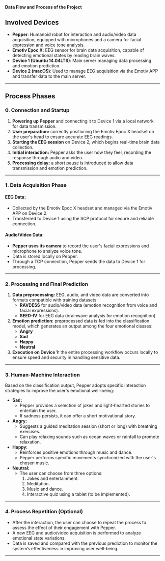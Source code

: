 


**Data Flow and Process of the Project**

## **Involved Devices**
- **Pepper**: Humanoid robot for interaction and audio/video data acquisition, equipped with microphones and a camera for facial expression and voice tone analysis.
- **Emotiv Epoc X**: EEG sensor for brain data acquisition, capable of detecting emotional states by reading brain waves.
- **Device 1 (Ubuntu 14.04LTS)**: Main server managing data processing and emotion prediction.
- **Device 2 (macOS)**: Used to manage EEG acquisition via the Emotiv APP and transfer data to the main server.

---

## **Process Phases**

### **0. Connection and Startup**
1. **Powering up Pepper** and connecting it to Device 1 via a local network for data transmission.
2. **User preparation:** correctly positioning the Emotiv Epoc X headset on the user's head to ensure accurate EEG readings.
3. **Starting the EEG session** on Device 2, which begins real-time brain data collection.
4. **Initial interaction:** Pepper asks the user how they feel, recording the response through audio and video.
5. **Processing delay:** a short pause is introduced to allow data transmission and emotion prediction.

---

### **1. Data Acquisition Phase**
#### **EEG Data:**
- Collected by the Emotiv Epoc X headset and managed via the Emotiv APP on Device 2.
- Transferred to Device 1 using the SCP protocol for secure and reliable connection.

#### **Audio/Video Data:**
- **Pepper uses its camera** to record the user's facial expressions and microphone to analyze voice tone.
- Data is stored locally on Pepper.
- Through a TCP connection, Pepper sends the data to Device 1 for processing.

---

### **2. Processing and Final Prediction**
1. **Data preprocessing:** EEG, audio, and video data are converted into formats compatible with training datasets:
   - **RAVDESS** for audio/video data (emotion recognition from voice and facial expressions).
   - **SEED-IV** for EEG data (brainwave analysis for emotion recognition).
2. **Emotion prediction:** preprocessed data is fed into the classification model, which generates an output among the four emotional classes:
   - **Angry**
   - **Sad**
   - **Happy**
   - **Neutral**
3. **Execution on Device 1:** the entire processing workflow occurs locally to ensure speed and security in handling sensitive data.

---

### **3. Human-Machine Interaction**
Based on the classification output, Pepper adopts specific interaction strategies to improve the user's emotional well-being:

- **Sad:**
  - Pepper provides a selection of jokes and light-hearted stories to entertain the user.
  - If sadness persists, it can offer a short motivational story.
- **Angry:**
  - Suggests a guided meditation session (short or long) with breathing exercises.
  - Can play relaxing sounds such as ocean waves or rainfall to promote relaxation.
- **Happy:**
  - Reinforces positive emotions through music and dance.
  - Pepper performs specific movements synchronized with the user's chosen music.
- **Neutral:**
  - The user can choose from three options:
    1. Jokes and entertainment.
    2. Meditation.
    3. Music and dance.
    4. Interactive quiz using a tablet (to be implemented).

---

### **4. Process Repetition (Optional)**
- After the interaction, the user can choose to repeat the process to assess the effect of their engagement with Pepper.
- A new EEG and audio/video acquisition is performed to analyze emotional state variations.
- Data is saved and compared with the previous prediction to monitor the system’s effectiveness in improving user well-being.

---
